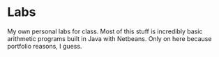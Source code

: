 # Labs
My own personal labs for class. Most of this stuff is incredibly basic arithmetic programs built in Java with Netbeans. Only on here because portfolio reasons, I guess.
